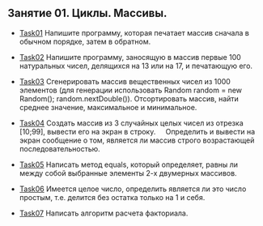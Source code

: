 ## Занятие 01. Циклы. Массивы. 
* [Task01]() Напишите программу, которая печатает массив сначала в обычном порядке, затем в обратном.

* [Task02]() Напишите программу, заносящую в массив первые 100 натуральных чисел, делящихся на 13 или на 17, и печатающую его.

* [Task03]() Cгенерировать массив вещественных чисел из 1000 элементов (для генерации использовать 
Random random = new Random(); random.nextDouble()). Отсортировать массив, найти среднее значение, максимальное и минимальное. 

* [Task04]() Создать массив из 3 случайных целых чисел из отрезка [10;99], вывести его на экран в строку. 
   Определить и вывести на экран сообщение о том, является ли массив строго возрастающей последовательностью.

* [Task05]() Написать метод equals, который определяет, равны ли между собой выбранные элементы 2-х двумерных массивов.

* [Task06]() Имеется целое число, определить является ли это число простым, т.е. делится без остатка только на 1 и себя.

* [Task07]() Написать алгоритм расчета факториала.
